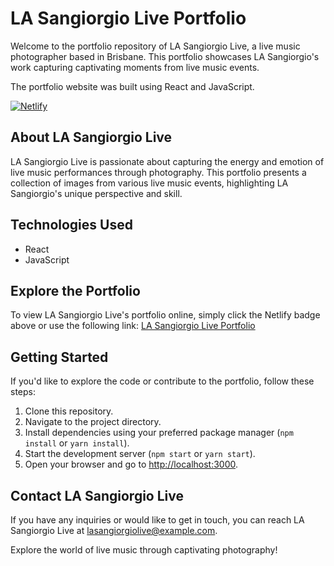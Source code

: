 # LA Sangiorgio Live Portfolio

Welcome to the portfolio repository of LA Sangiorgio Live, a live music photographer based in Brisbane. This portfolio showcases LA Sangiorgio's work capturing captivating moments from live music events.

The portfolio website was built using React and JavaScript.

[![Netlify](https://img.shields.io/badge/netlify-%23000000.svg?style=for-the-badge&logo=netlify&logoColor=#00C7B7)](https://la-sang-live.netlify.app/)

## About LA Sangiorgio Live

LA Sangiorgio Live is passionate about capturing the energy and emotion of live music performances through photography. This portfolio presents a collection of images from various live music events, highlighting LA Sangiorgio's unique perspective and skill.

## Technologies Used

- React
- JavaScript

## Explore the Portfolio

To view LA Sangiorgio Live's portfolio online, simply click the Netlify badge above or use the following link: [LA Sangiorgio Live Portfolio](https://la-sang-live.netlify.app/)

## Getting Started

If you'd like to explore the code or contribute to the portfolio, follow these steps:

1. Clone this repository.
2. Navigate to the project directory.
3. Install dependencies using your preferred package manager (`npm install` or `yarn install`).
4. Start the development server (`npm start` or `yarn start`).
5. Open your browser and go to [http://localhost:3000](http://localhost:3000).

## Contact LA Sangiorgio Live

If you have any inquiries or would like to get in touch, you can reach LA Sangiorgio Live at [lasangiorgiolive@example.com](mailto:lasangiorgiolive@example.com).

Explore the world of live music through captivating photography!
